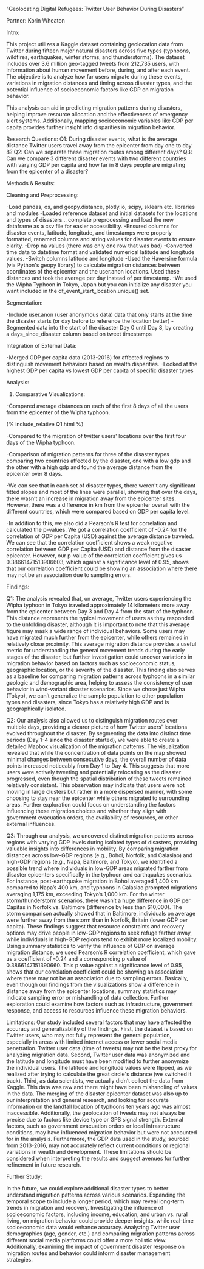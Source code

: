 “Geolocating Digital Refugees: Twitter User Behavior During Disasters” 

Partner: Korin Wheaton 

Intro:

This project utilizes a Kaggle dataset containing geolocation data from Twitter during fifteen major natural disasters across five types (typhoons, wildfires, earthquakes, winter storms, and thunderstorms). The dataset includes over 3.6 million geo-tagged tweets from 212,735 users, with information about human movement before, during, and after each event. The objective is to analyze how far users migrate during these events, variations in migration distances and timing across disaster types, and the potential influence of socioeconomic factors like GDP on migration behavior.

This analysis can aid in predicting migration patterns during disasters, helping improve resource allocation and the effectiveness of emergency alert systems. Additionally, mapping socioeconomic variables like GDP per capita provides further insight into disparities in migration behavior.

Research Questions: 
Q1: During disaster events, what is the average distance Twitter users travel away from the epicenter from day one to day 8?
Q2: Can we separate these migration routes among different days?
Q3: Can we compare 3 different disaster events with two different countries with varying GDP per capita and how far in 8 days people are migrating from the epicenter of a disaster?

Methods & Results:

Cleaning and Preprocessing:

-Load pandas, os, and geopy.distance, plotly.io, scipy, sklearn etc. libraries and modules 
-Loaded reference dataset and initial datasets for the locations and types of disasters… complete preprocessing and load the new dataframe as a csv file for easier accessibility.
-Ensured columns for disaster events, latitude, longitude, and timestamps were properly formatted, renamed columns and string values for disaster.events to ensure clarity.
      -Drop na values (there was only one row that was bad)
-Converted time data to datetime format and validated numerical latitude and longitude values.
      -Switch columns latitude and longitude
-Used the Haversine formula (via Python's geopy library) to calculate migration distances between coordinates of the epicenter and the user.anon locations. Used these distances and took the average per day instead of per timestamp.
      -We used the Wipha Typhoon in Tokyo, Japan but you can initialize any disaster you want included in the df_event_start_location.unique() set.

Segmentation:

-Include user.anon (user anonymous data) data that only starts at the time the disaster starts (or day before to reference the location better) 
-Segmented data into the start of the disaster Day 0 until Day 8, by creating a days_since_disaster column based on tweet timestamps 

Integration of External Data:

-Merged GDP per capita data (2013-2016) for affected regions to distinguish movement behaviors based on wealth disparities. 
-Looked at the highest GDP per capita vs lowest GDP per capita of specific disaster types 

Analysis:

1. Comparative Visualizations:

-Compared average distances on each of the first 8 days of all the users from the epicenter of the Wipha typhoon.

{% include_relative Q1.html %}


-Compared to the migration of twitter users' locations over the first four days of the Wipha typhoon.

-Comparison of migration patterns for three of the disaster types comparing two countries affected by the disaster, one with a low gdp and the other with a high gdp and found the average distance from the epicenter over 8 days. 

-We can see that in each set of disaster types, there weren't any significant fitted slopes and most of the lines were parallel, showing that over the days, there wasn’t an increase in migration away from the epicenter sites. However, there was a difference in km from the epicenter overall with the different countries, which were compared based on GDP per capita level. 
  
-In addition to this, we also did a Pearson’s R test for correlation and calculated the p-values. We got a correlation coefficient of -0.24 for the correlation of GDP per Capita (USD) against the average distance traveled. We can see that the correlation coefficient shows a weak negative correlation between GDP per Capita (USD) and distance from the disaster epicenter. However, our p-value of the correlation coefficient gives us 0.38661471513906603, which against a significance level of 0.95, shows that our correlation coefficient could be showing an association where there may not be an association due to sampling errors.


Findings:

Q1: The analysis revealed that, on average, Twitter users experiencing the Wipha typhoon in Tokyo traveled approximately 14 kilometers more away from the epicenter between Day 3 and Day 4 from the start of the typhoon. This distance represents the typical movement of users as they responded to the unfolding disaster, although it is important to note that this average figure may mask a wide range of individual behaviors. Some users may have migrated much further from the epicenter, while others remained in relatively close proximity. This average migration distance provides a useful metric for understanding the general movement trends during the early stages of the disaster, but further investigation could uncover variations in migration behavior based on factors such as socioeconomic status, geographic location, or the severity of the disaster. This finding also serves as a baseline for comparing migration patterns across typhoons in a similar geologic and demographic area, helping to assess the consistency of user behavior in wind-variant disaster scenarios. Since we chose just Wipha (Tokyo), we can’t generalize the sample population to other population types and disasters, since Tokyo has a relatively high GDP and is geographically isolated. 

Q2: Our analysis also allowed us to distinguish migration routes over multiple days, providing a clearer picture of how Twitter users' locations evolved throughout the disaster. By segmenting the data into distinct time periods (Day 1-4 since the disaster started), we were able to create a detailed Mapbox visualization of the migration patterns. The visualization revealed that while the concentration of data points on the map showed minimal changes between consecutive days, the overall number of data points increased noticeably from Day 1 to Day 4. This suggests that more users were actively tweeting and potentially relocating as the disaster progressed, even though the spatial distribution of these tweets remained relatively consistent. This observation may indicate that users were not moving in large clusters but rather in a more dispersed manner, with some choosing to stay near the epicenter while others migrated to surrounding areas. Further exploration could focus on understanding the factors influencing these migration choices and whether they align with government evacuation orders, the availability of resources, or other external influences.

Q3: Through our analysis, we uncovered distinct migration patterns across regions with varying GDP levels during isolated types of disasters, providing valuable insights into differences in mobility. By comparing migration distances across low-GDP regions (e.g., Bohol, Norfolk, and Calasiao) and high-GDP regions (e.g., Napa, Baltimore, and Tokyo), we identified a possible trend where individuals in low-GDP areas migrated farther from disaster epicenters specifically in the typhoon and earthquakes scenarios. For instance, post-earthquake migration in Bohol averaged 1,400 km compared to Napa’s 400 km, and typhoons in Calasiao prompted migrations averaging 1,175 km, exceeding Tokyo’s 1,000 km. For the winter storm/thunderstorm scenarios, there wasn’t a huge difference in GDP per Capitas in Norfolk vs. Baltimore (difference by less than $10,000). The storm comparison actually showed that in Baltimore, individuals on average were further away from the storm than in Norfolk, Britain (lower GDP per capita). These findings suggest that resource constraints and recovery options may drive people in low-GDP regions to seek refuge farther away, while individuals in high-GDP regions tend to exhibit more localized mobility. Using summary statistics to verify the influence of GDP on average migration distance, we used Pearson’s R correlation coefficient, which gave us a coefficient of -0.24 and a corresponding p value of 0.3866147151390660. This p value against a significance level of 0.95, shows that our correlation coefficient could be showing an association where there may not be an association due to sampling errors. Basically, even though our findings from the visualizations show a difference in distance away from the epicenter locations, summary statistics may indicate sampling error or mishandling of data collection. Further exploration could examine how factors such as infrastructure, government response, and access to resources influence these migration behaviors.

Limitations:
Our study included several factors that may have affected the accuracy and generalizability of the findings. First, the dataset is based on Twitter users, who may not fully represent the general population, especially in areas with limited internet access or lower social media penetration. Twitter user data (time of tweets) may not be the best proxy for analyzing migration data. Second, Twitter user data was anonymized and the latitude and longitude must have been modified to further anonymize the individual users. The latitude and longitude values were flipped, as we realized after trying to calculate the great circle's distance (we switched it back). Third, as data scientists, we actually didn’t collect the data from Kaggle. This data was raw and there might have been mishandling of values in the data. The merging of the disaster epicenter dataset was also up to our interpretation and general research, and looking for accurate information on the landfall location of typhoons ten years ago was almost inaccessible. 
Additionally, the geolocation of tweets may not always be precise due to factors like device type or GPS signal strength. External factors, such as government evacuation orders or local infrastructure conditions, may have influenced migration behavior but were not accounted for in the analysis. Furthermore, the GDP data used in the study, sourced from 2013-2016, may not accurately reflect current conditions or regional variations in wealth and development. These limitations should be considered when interpreting the results and suggest avenues for further refinement in future research.

Further Study:

In the future, we could explore additional disaster types to better understand migration patterns across various scenarios. Expanding the temporal scope to include a longer period, which may reveal long-term trends in migration and recovery. Investigating the influence of socioeconomic factors, including income, education, and urban vs. rural living, on migration behavior could provide deeper insights, while real-time socioeconomic data would enhance accuracy. Analyzing Twitter user demographics (age, gender, etc.) and comparing migration patterns across different social media platforms could offer a more holistic view. Additionally, examining the impact of government disaster response on migration routes and behavior could inform disaster management strategies.

